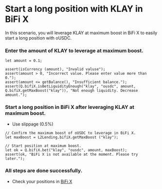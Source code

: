 ```meta-Currency
```

# Start a long position with KLAY in BiFi X

In this scenario, you will leverage KLAY at maximum boost in BiFi X to easily start a long position with oUSDC.

### Enter the amount of KLAY to leverage at maximum boost.

```input KLAY
let amount = 0.1;
```

```input-Verify
assert(isCurrency (amount), "Invalid valuse");
assert(amount > 0, "Incorrect value. Please enter value more than 0.");
assert(amount <= getBalance(), "Insufficient balance.");
assert(Q.bifiX.isBetLiquidityEnough("klay", "ousdc", amount, Q.bifiX.getMaxBoost("klay")), "Not enough liquidity. Decrease amount.");
```

### Start a long position in BiFi X after leveraging KLAY at maximum boost.

- Use slippage (0.5%)

```taster
// Confirm the maximum boost of oUSDC to leverage in BiFi X.
let maxBoost = L2Lending.bifiX.getMaxBoost ("klay");

// Start position at maximum boost.
let ok = Q.bifiX.bet("klay", "ousdc", amount, maxBoost);
assert(ok, "BiFi X is not available at the moment. Please try later.");
```

### All steps are done successfully.

- Check your positions in [BiFi X](https://x.bifi.finance/)
